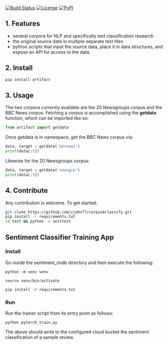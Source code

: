 [![Build Status](https://travis-ci.org/zjohn77/corpus4classify.svg?branch=master)](https://travis-ci.org/zjohn77/corpus4classify)
[![License](https://img.shields.io/github/license/zjohn77/corpus4classify.svg)](https://github.com/zjohn77/corpus4classify/blob/master/LICENSE.md)
[![PyPI](https://img.shields.io/pypi/v/corpus4classify.svg)](https://pypi.org/project/corpus4classify/)

## 1. Features
* several corpora for NLP and specifically text classification research
* the original source data in multiple separate text files
* python scripts that input the source data, place it in data structures, and
expose an API for access to the data.

## 2. Install
```sh
pip install artifact
```

## 3. Usage
The two corpora currently available are the 20 Newsgroups corpus and the BBC News corpus. Fetching a corpus is accomplished using the **getdata** function, which can be imported like so:

```python
from artifact import getdata
```

Once getdata is in namespace, get the BBC News corpus via:
```python
data, target = getdata('bbcnews')
print(data[:5])
```

Likewise for the 20 Newsgroups corpus:
```python
data, target = getdata('newsgrp')
print(data[:5])
```

## 4. Contribute
Any contribution is welcome. To get started:
```sh
git clone https://github.com/zjohn77/corpus4classify.git
pip install -r requirements.txt
cd test && python -m unittest
```

## Sentiment Classifier Training App
### Install
Go inside the sentiment_imdb directory and then execute the following:

`python -m venv venv`

`source venv/bin/activate`

`pip install -r requirements.txt`

### Run
Run the trainer script from its entry point as follows:

`python pytorch_train.py`

The above should write to the configured cloud bucket the sentiment classification of a sample review.